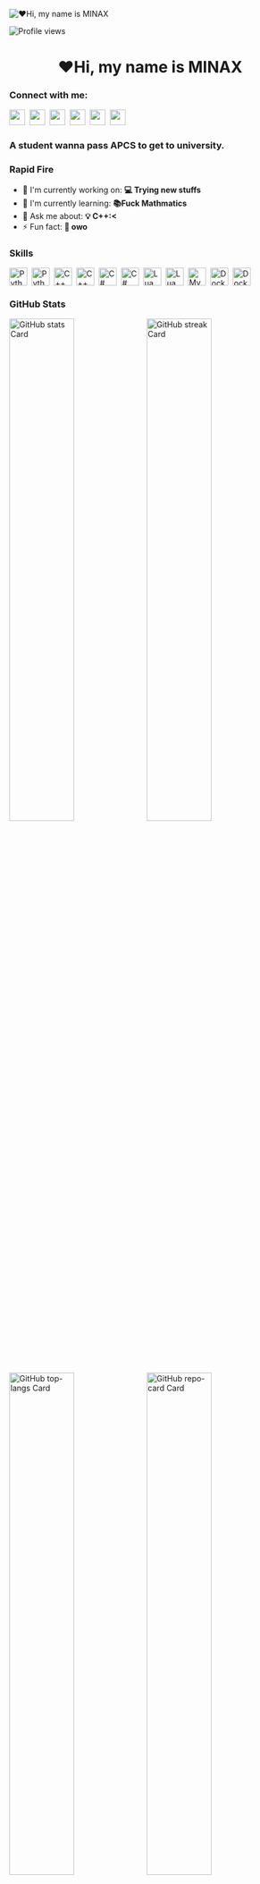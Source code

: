 ![❤️Hi, my name is MINAX](https://i.pinimg.com/originals/8a/0c/53/8a0c53bba153549e1e33070619afb75a.gif)

![Profile views](https://komarev.com/ghpvc/?username=MINAX2U&label=Profile%20views&color=0e75b6&style=flat)

<div id="toc">
  <ul align="center" style="list-style: none">
    <summary>
      <h1>
        ❤️Hi, my name is MINAX
      </h1>
    </summary>
  </ul>
</div>

**<h3 align="left">Connect with me:</h3>** 
<p align="left"><a href="https://www.linkedin.com/in/sushil-magare" target="_blank"><img src="https://img.shields.io/badge/LinkedIn-0077B5?logo=linkedin&logoColor=white" height="28" style="margin-right: 4px"></a> <a href="https://www.facebook.com/minax0123" target="_blank"><img src="https://img.shields.io/badge/Facebook-1877F2?style=for-the-badge&logo=facebook&logoColor=white" height="28" style="margin-right: 4px"></a> <a href="https://github.com/MINAX2U" target="_blank"><img src="https://img.shields.io/badge/GitHub-100000?style=for-the-badge&logo=github&logoColor=white" height="28" style="margin-right: 4px"></a> <a href="https://www.instagram.com/minax_owo" target="_blank"><img src="https://img.shields.io/badge/Instagram-E4405F?style=for-the-badge&logo=instagram&logoColor=white" height="28" style="margin-right: 4px"></a> <a href="https://twitter.com/VOID31262384629" target="_blank"><img src="https://img.shields.io/badge/Twitter-000000?style=for-the-badge&logo=X&logoColor=white" height="28" style="margin-right: 4px"></a> <a href="https://www.reddit.com/user/Traditional-Pick6961" target="_blank"><img src="https://img.shields.io/badge/Reddit-FF4500?style=for-the-badge&logo=reddit&logoColor=white" height="28" style="margin-right: 4px"></a></p>

 **<h3 align="left">A student wanna pass APCS to get to university.</h3>**

**<h3 align="left">Rapid Fire</h3>**

- 💼 I'm currently working on: **💻 Trying new stuffs**
- 🌱 I'm currently learning: **📚Fuck Mathmatics**
- 💬 Ask me about: **💡 C++:<**
- ⚡ Fun fact: **🎢 owo**

 **<h3 align="left">Skills</h3>**

<div style="display: flex; flex-wrap: wrap; gap: 4px; justify-content: left;"><img src="https://cdn.jsdelivr.net/gh/devicons/devicon/icons/python/python-original.svg" height="32" alt="Python" style="margin-right: 4px"> <img src="https://cdn.jsdelivr.net/gh/devicons/devicon/icons/python/python-plain.svg" height="32" alt="Python" style="margin-right: 4px"> <img src="https://cdn.jsdelivr.net/gh/devicons/devicon/icons/cplusplus/cplusplus-original.svg" height="32" alt="C++" style="margin-right: 4px"> <img src="https://cdn.jsdelivr.net/gh/devicons/devicon/icons/cplusplus/cplusplus-plain.svg" height="32" alt="C++" style="margin-right: 4px"> <img src="https://cdn.jsdelivr.net/gh/devicons/devicon/icons/csharp/csharp-original.svg" height="32" alt="C#" style="margin-right: 4px"> <img src="https://cdn.jsdelivr.net/gh/devicons/devicon/icons/csharp/csharp-plain.svg" height="32" alt="C#" style="margin-right: 4px"> <img src="https://cdn.jsdelivr.net/gh/devicons/devicon/icons/lua/lua-original.svg" height="32" alt="Lua" style="margin-right: 4px"> <img src="https://cdn.jsdelivr.net/gh/devicons/devicon/icons/lua/lua-plain.svg" height="32" alt="Lua" style="margin-right: 4px"> <img src="https://cdn.jsdelivr.net/gh/devicons/devicon/icons/mysql/mysql-original.svg" height="32" alt="MySQL" style="margin-right: 4px"> <img src="https://cdn.jsdelivr.net/gh/devicons/devicon/icons/docker/docker-original.svg" height="32" alt="Docker" style="margin-right: 4px"> <img src="https://cdn.jsdelivr.net/gh/devicons/devicon@latest/icons/docker/docker-original-wordmark.svg" height="32" alt="Docker" style="margin-right: 4px"></div>

 **<h3 align="left">GitHub Stats</h3>**

<p align="left">
  <img width="48%" src="https://github-readme-stats.vercel.app/api?username=MINAX2U&theme=react&hide_title=false&hide_rank=false&show_icons=false&include_all_commits=false&count_private=true&line_height=23" alt="GitHub stats Card" />
  <img width="48%" src="https://streak-stats.demolab.com/?user=MINAX2U&theme=react&hide_border=false&date_format=M+j%5B%2C+Y%5D&mode=daily&hide_total_contributions=false&hide_current_streak=false&hide_longest_streak=false&card_height=200" alt="GitHub streak Card" />
</p>

<p align="left">
  <img width="48%" src="https://github-readme-stats.vercel.app/api/top-langs?username=MINAX2U&theme=react&hide_title=false&layout=compact&langs_count=6&hide_progress=false&card_width=400" alt="GitHub top-langs Card" />
  <img width="48%" src="https://github-readme-stats.vercel.app/api/pin/?username=MINAX2U&repo=Diary.MD&bg_color=35%2C2dd4bf%2C784BA0%2C2B86C5&show_owner=true&title_color=fff&text_color=fff&icon_color=fff" alt="GitHub repo-card Card" />
</p>

 **<h3 align="left">Support Me</h3>**

<p align="left"><a href="https://ko-fi.com/sushil_" target="_blank"><img src="https://img.shields.io/badge/Ko--fi-343B45?logo=kofi&logoColor=Black" height="36" style="margin-right: 4px"></a></p>
